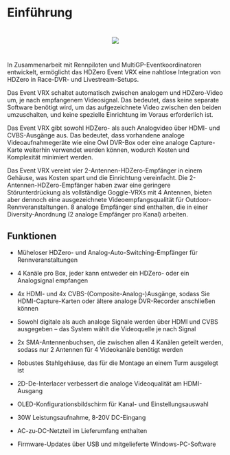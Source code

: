 # Einführung

<div style="display: flex; align-items: center; justify-content: space-around; margin: 40px">
<img src="/eventmedia/image1.png">
</div>

In Zusammenarbeit mit Rennpiloten und MultiGP-Eventkoordinatoren entwickelt, ermöglicht das HDZero Event VRX eine nahtlose Integration von HDZero in Race-DVR- und Livestream-Setups.

Das Event VRX schaltet automatisch zwischen analogem und HDZero-Video um, je nach empfangenem Videosignal. Das bedeutet, dass keine separate Software benötigt wird, um das aufgezeichnete Video zwischen den beiden umzuschalten, und keine spezielle Einrichtung im Voraus erforderlich ist.

Das Event VRX gibt sowohl HDZero- als auch Analogvideo über HDMI- und CVBS-Ausgänge aus. Das bedeutet, dass vorhandene analoge Videoaufnahmegeräte wie eine Owl DVR-Box oder eine analoge Capture-Karte weiterhin verwendet werden können, wodurch Kosten und Komplexität minimiert werden.

Das Event VRX vereint vier 2-Antennen-HDZero-Empfänger in einem Gehäuse, was Kosten spart und die Einrichtung vereinfacht. Die 2-Antennen-HDZero-Empfänger haben zwar eine geringere Störunterdrückung als vollständige Goggle-VRXs mit 4 Antennen, bieten aber dennoch eine ausgezeichnete Videoempfangsqualität für Outdoor-Rennveranstaltungen. 8 analoge Empfänger sind enthalten, die in einer Diversity-Anordnung (2 analoge Empfänger pro Kanal) arbeiten.

## Funktionen

- Müheloser HDZero- und Analog-Auto-Switching-Empfänger für Rennveranstaltungen

- 4 Kanäle pro Box, jeder kann entweder ein HDZero- oder ein Analogsignal empfangen

- 4x HDMI- und 4x CVBS-(Composite-Analog-)Ausgänge, sodass Sie HDMI-Capture-Karten oder ältere analoge DVR-Recorder anschließen können

- Sowohl digitale als auch analoge Signale werden über HDMI und CVBS ausgegeben – das System wählt die Videoquelle je nach Signal

- 2x SMA-Antennenbuchsen, die zwischen allen 4 Kanälen geteilt werden, sodass nur 2 Antennen für 4 Videokanäle benötigt werden

- Robustes Stahlgehäuse, das für die Montage an einem Turm ausgelegt ist

- 2D-De-Interlacer verbessert die analoge Videoqualität am HDMI-Ausgang

- OLED-Konfigurationsbildschirm für Kanal- und Einstellungsauswahl

- 30W Leistungsaufnahme, 8-20V DC-Eingang

- AC-zu-DC-Netzteil im Lieferumfang enthalten

- Firmware-Updates über USB und mitgelieferte Windows-PC-Software
